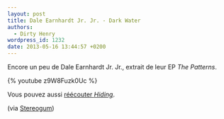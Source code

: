 ```yaml
---
layout: post
title: Dale Earnhardt Jr. Jr. - Dark Water
authors:
  - Dirty Henry
wordpress_id: 1232
date: 2013-05-16 13:44:57 +0200
---
```


Encore un peu de Dale Earnhardt Jr. Jr., extrait de leur EP _The Patterns_.

{% youtube z9W8Fuzk0Uc %}

Vous pouvez aussi [réécouter _Hiding_][i1223].

(via
[Stereogum](https://stereogum.com/1349901/dale-earnhardt-jr-jr-dark-water-video/video/))

[i1223]: https://www.deadrooster.org/dale-earnhardt-jr-jr-hiding/
